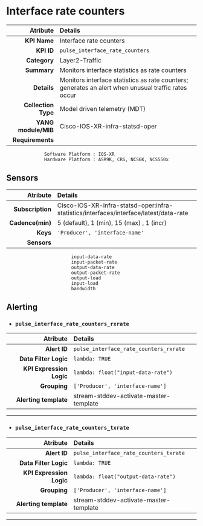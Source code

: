 
Interface rate counters
====
Atribute|Details
---:|:---
**KPI Name**    | Interface rate counters
**KPI ID**      | `pulse_interface_rate_counters`
**Category**    | Layer2-Traffic
**Summary**     | Monitors interface statistics as rate counters
**Details**     | Monitors interface statistics as rate counters; generates an alert when unusual traffic rates occur
**Collection Type** | Model driven telemetry (MDT)
**YANG module/MIB** | Cisco-IOS-XR-infra-statsd-oper
**Requirements**    |
                  Software Platform : IOS-XR
                  Hardware Platform : ASR9K, CRS, NCS6K, NCS550x
Sensors
---
Atribute|Details
---:|:---
**Subscription** | Cisco-IOS-XR-infra-statsd-oper:infra-statistics/interfaces/interface/latest/data-rate
**Cadence(min)** | 5 (default), 1 (min), 15 (max) , 1 (incr)
**Keys**         | `'Producer', 'interface-name'`
**Sensors**      |
                            input-data-rate
                            input-packet-rate
                            output-data-rate
                            output-packet-rate
                            output-load
                            input-load
                            bandwidth
     
Alerting
---

* ### `pulse_interface_rate_counters_rxrate`
Atribute|Details
---:|:---
**Alert ID**             | ```pulse_interface_rate_counters_rxrate```
**Data Filter Logic**    | ```lambda: TRUE```
**KPI Expression Logic** | ```lambda: float("input-data-rate")```
**Grouping**             | ```['Producer', 'interface-name']```
**Alerting template**    | stream-stddev-activate-master-template
---

* ### `pulse_interface_rate_counters_txrate`
Atribute|Details
---:|:---
**Alert ID**             | ```pulse_interface_rate_counters_txrate```
**Data Filter Logic**    | ```lambda: TRUE```
**KPI Expression Logic** | ```lambda: float("output-data-rate")```
**Grouping**             | ```['Producer', 'interface-name']```
**Alerting template**    | stream-stddev-activate-master-template
---

